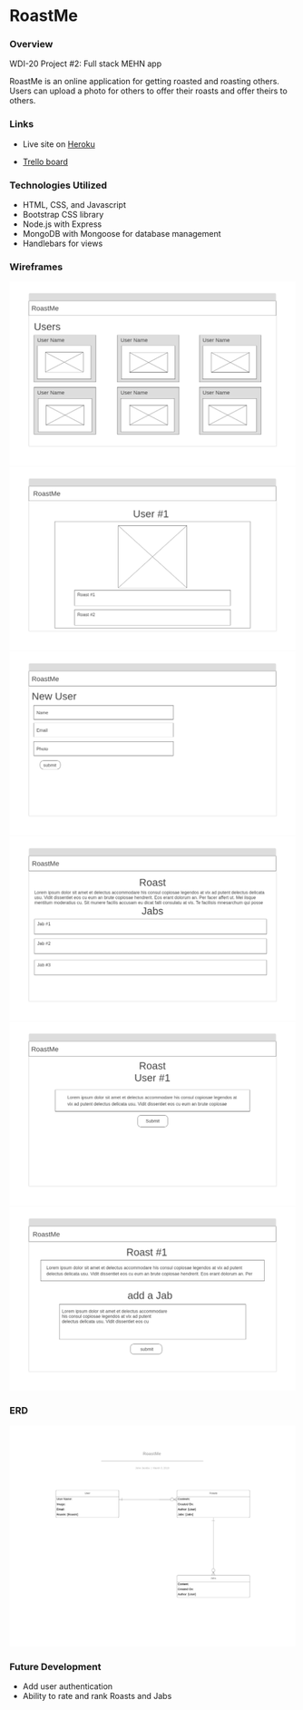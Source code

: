 # RoastMe

### Overview
WDI-20 Project #2: Full stack MEHN app

RoastMe is an online application for getting roasted and roasting others. Users can upload a photo for others to offer their roasts and offer theirs to others. 

### Links

- Live site on [Heroku](https://evening-ravine-54483.herokuapp.com)

- [Trello board](https://trello.com/b/VHN43nrQ/project-2-roast-app) 

### Technologies Utilized
- HTML, CSS, and Javascript
- Bootstrap CSS library
- Node.js with Express 
- MongoDB with Mongoose for database management
- Handlebars for views

### Wireframes
<img src="https://github.com/GopherEverett/RoastMe/blob/master/public/images/1-Homepage.png">
<img src="https://github.com/GopherEverett/RoastMe/blob/master/public/images/2-User.png">
<img src="https://github.com/GopherEverett/RoastMe/blob/master/public/images/4-User-add.png">
<img src="https://github.com/GopherEverett/RoastMe/blob/master/public/images/3-Jab.png">
<img src="https://github.com/GopherEverett/RoastMe/blob/master/public/images/5-Roast-add.png">
<img src="https://github.com/GopherEverett/RoastMe/blob/master/public/images/6-Jab-add.png">

### ERD
<img src="https://github.com/GopherEverett/RoastMe/blob/master/public/images/RoastMe%20ERD.png">

### Future Development

- Add user authentication
- Ability to rate and rank Roasts and Jabs


